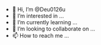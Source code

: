 - 👋 Hi, I’m @Deu0126u
- 👀 I’m interested in ...
- 🌱 I’m currently learning ...
- 💞️ I’m looking to collaborate on ...
- 📫 How to reach me ...

<!---
Deu0126u/Deu0126u is a ✨ special ✨ repository because its `README.md` (this file) appears on your GitHub profile.
You can click the Preview link to take a look at your changes.
--->
